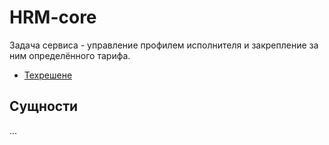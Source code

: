 # HRM-core

Задача сервиса - управление профилем исполнителя и закрепление за ним определённого тарифа.
 

- [Техрешене](https://qleanru.atlassian.net/wiki/spaces/DOCS/pages/1923809281/beta-1+HRM+Core)


## Сущности
...